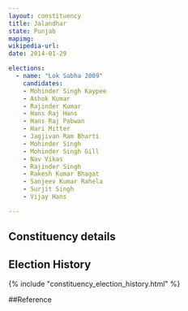 ```yaml
---
layout: constituency
title: Jalandhar
state: Punjab
mapimg: 
wikipedia-url: 
date: 2014-01-29

elections: 
  - name: "Lok Sabha 2009"
    candidates: 
    - Mohinder Singh Kaypee 
    - Ashok Kumar 
    - Rajinder Kumar 
    - Hans Raj Hans 
    - Hans Raj Pabwan 
    - Hari Mitter 
    - Jagjivan Ram Bharti 
    - Mohinder Singh 
    - Mohinder Singh Gill 
    - Nav Vikas 
    - Rajinder Singh 
    - Rakesh Kumar Bhagat 
    - Sanjeev Kumar Rahela 
    - Surjit Singh 
    - Vijay Hans 

---
```

## Constituency details


## Election History
{% include "constituency_election_history.html" %}

##Reference
